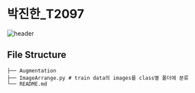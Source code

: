 # 박진한_T2097

![header](https://capsule-render.vercel.app/api?type=waving&color=timeGradient&height=240&section=header&text=Hi,%20I'm%20Jinhan%20Park%20🤗&fontSize=36&animation=fadeIn&fontAlignY=36)

## File Structure

```
├── Augmentation
├── ImageArrange.py # train data의 images를 class별 폴더에 분류
└── README.md
```